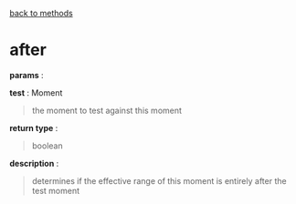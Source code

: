 [back to methods](./moment_methods.md)

# after

**params** : 

**test** : Moment
> the moment to test against this moment 

**return type** : 
> boolean

**description** :
> determines if the effective range of this moment is entirely after the test moment